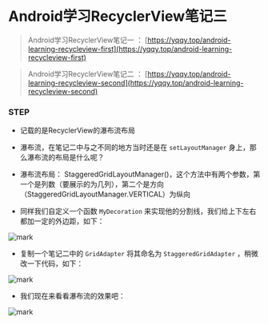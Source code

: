 # Android学习RecyclerView笔记三

<!--more-->

> Android学习RecyclerView笔记一 ： [https://yqqy.top/android-learning-recycleview-first](https://yqqy.top/android-learning-recycleview-first)

> Android学习RecyclerView笔记二 ： [https://yqqy.top/android-learning-recycleview-second](https://yqqy.top/android-learning-recycleview-second)

### STEP

- 记载的是RecyclerView的瀑布流布局

- 瀑布流，在笔记二中与之不同的地方当时还是在 `setLayoutManager` 身上，那么瀑布流的布局是什么呢？

- 瀑布流布局： StaggeredGridLayoutManager()，这个方法中有两个参数，第一个是列数（要展示的为几列），第二个是方向（StaggeredGridLayoutManager.VERTICAL）为纵向

- 同样我们自定义一个函数 `MyDecoration` 来实现他的分割线，我们给上下左右都加一定的外边距，如下：

![mark](https://pic.yqqy.top/blog/20200111/qWcCNhMHeydf.png?imageMogr2/format/webp/interlace/1 "MyDecoration")

- 复制一个笔记二中的 `GridAdapter` 将其命名为 `StaggeredGridAdapter` ，稍微改一下代码，如下：

![mark](https://pic.yqqy.top/blog/20200111/bG2uxYdwA0EU.png?imageMogr2/format/webp/interlace/1 "StaggeredGridAdapter")

- 我们现在来看看瀑布流的效果吧：

![mark](https://pic.yqqy.top/blog/20200111/uEVkV6hinDtE.png?imageMogr2/format/webp/interlace/1 "瀑布流效果")
